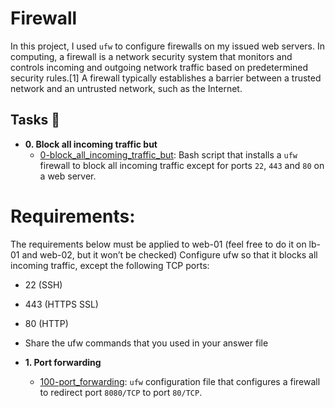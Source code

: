 # Firewall

In this project, I used `ufw` to configure firewalls on my issued web servers.
In computing, a firewall is a network security system that monitors and controls incoming and outgoing network traffic based on predetermined security rules.[1] A firewall typically establishes a barrier between a trusted network and an untrusted network, such as the Internet.
## Tasks :page_with_curl:

 

* **0. Block all incoming traffic but**
  * [0-block_all_incoming_traffic_but](./0-block_all_incoming_traffic_but): Bash
  script that installs a `ufw` firewall to block all incoming traffic except for
  ports `22`, `443` and `80` on a web server.


#  Requirements:

The requirements below must be applied to web-01 (feel free to do it on lb-01 and web-02, but it won’t be checked)
Configure ufw so that it blocks all incoming traffic, except the following TCP ports:
* 22 (SSH)
* 443 (HTTPS SSL)
* 80 (HTTP)
* Share the ufw commands that you used in your answer file

* **1. Port forwarding**
  * [100-port_forwarding](./100-port_forwarding): `ufw` configuration file that
  configures a firewall to redirect port `8080/TCP` to port `80/TCP`.
